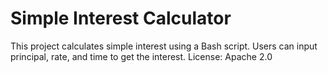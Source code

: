 # Simple Interest Calculator
This project calculates simple interest using a Bash script. 
Users can input principal, rate, and time to get the interest.
License: Apache 2.0
